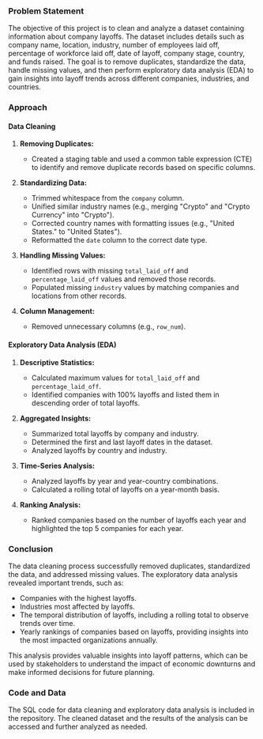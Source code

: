 ### Problem Statement
The objective of this project is to clean and analyze a dataset containing information about company layoffs. The dataset includes details such as company name, location, industry, number of employees laid off, percentage of workforce laid off, date of layoff, company stage, country, and funds raised. The goal is to remove duplicates, standardize the data, handle missing values, and then perform exploratory data analysis (EDA) to gain insights into layoff trends across different companies, industries, and countries.

### Approach
#### Data Cleaning
1. **Removing Duplicates:**
   - Created a staging table and used a common table expression (CTE) to identify and remove duplicate records based on specific columns.

2. **Standardizing Data:**
   - Trimmed whitespace from the `company` column.
   - Unified similar industry names (e.g., merging "Crypto" and "Crypto Currency" into "Crypto").
   - Corrected country names with formatting issues (e.g., "United States." to "United States").
   - Reformatted the `date` column to the correct date type.

3. **Handling Missing Values:**
   - Identified rows with missing `total_laid_off` and `percentage_laid_off` values and removed those records.
   - Populated missing `industry` values by matching companies and locations from other records.

4. **Column Management:**
   - Removed unnecessary columns (e.g., `row_num`).

#### Exploratory Data Analysis (EDA)
1. **Descriptive Statistics:**
   - Calculated maximum values for `total_laid_off` and `percentage_laid_off`.
   - Identified companies with 100% layoffs and listed them in descending order of total layoffs.

2. **Aggregated Insights:**
   - Summarized total layoffs by company and industry.
   - Determined the first and last layoff dates in the dataset.
   - Analyzed layoffs by country and industry.

3. **Time-Series Analysis:**
   - Analyzed layoffs by year and year-country combinations.
   - Calculated a rolling total of layoffs on a year-month basis.

4. **Ranking Analysis:**
   - Ranked companies based on the number of layoffs each year and highlighted the top 5 companies for each year.

### Conclusion
The data cleaning process successfully removed duplicates, standardized the data, and addressed missing values. The exploratory data analysis revealed important trends, such as:

- Companies with the highest layoffs.
- Industries most affected by layoffs.
- The temporal distribution of layoffs, including a rolling total to observe trends over time.
- Yearly rankings of companies based on layoffs, providing insights into the most impacted organizations annually.

This analysis provides valuable insights into layoff patterns, which can be used by stakeholders to understand the impact of economic downturns and make informed decisions for future planning.

### Code and Data
The SQL code for data cleaning and exploratory data analysis is included in the repository. The cleaned dataset and the results of the analysis can be accessed and further analyzed as needed.

